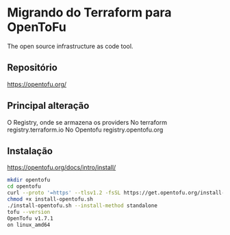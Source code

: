 # Migrando do Terraform para OpenToFu

The open source infrastructure as code tool.

## Repositório
https://opentofu.org/

## Principal alteração

O Registry, onde se armazena os providers
  No terraform registry.terraform.io
  No Opentofu registry.opentofu.org

## Instalação
https://opentofu.org/docs/intro/install/

```bash
mkdir opentofu
cd opentofu
curl --proto '=https' --tlsv1.2 -fsSL https://get.opentofu.org/install-opentofu.sh -o install-opentofu.sh
chmod +x install-opentofu.sh
./install-opentofu.sh --install-method standalone
tofu --version
OpenTofu v1.7.1
on linux_amd64
```



